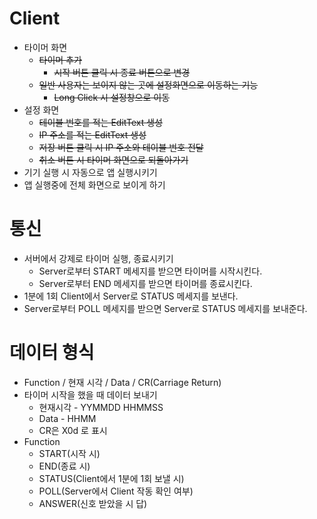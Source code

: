 # Client
- 타이머 화면
  - ~~타이머 추가~~
    - ~~시작 버튼 클릭 시 종료 버튼으로 변경~~
  - ~~일반 사용자는 보이지 않는 곳에 설정화면으로 이동하는 기능~~
    - ~~Long Click 시 설정창으로 이동~~
- 설정 화면
  - ~~테이블 번호를 적는 EditText 생성~~
  - ~~IP 주소를 적는 EditText 생성~~
  - ~~저장 버튼 클릭 시 IP 주소와 테이블 번호 전달~~
  - ~~취소 버튼 시 타이머 화면으로 되돌아가기~~
- 기기 실행 시 자동으로 앱 실행시키기
- 앱 실행중에 전체 화면으로 보이게 하기

# 통신
- 서버에서 강제로 타이머 실행, 종료시키기
  - Server로부터 START 메세지를 받으면 타이머를 시작시킨다.
  - Server로부터 END 메세지를 받으면 타이머를 종료시킨다.
- 1분에 1회 Client에서 Server로 STATUS 메세지를 보낸다.
- Server로부터 POLL 메세지를 받으면 Server로 STATUS 메세지를 보내준다.

# 데이터 형식
- Function / 현재 시각 / Data / CR(Carriage Return)
- 타이머 시작을 했을 때 데이터 보내기
  - 현재시각 - YYMMDD HHMMSS
  - Data - HHMM
  - CR은 X0d 로 표시
- Function
  - START(시작 시)
  - END(종료 시)
  - STATUS(Client에서 1분에 1회 보낼 시)
  - POLL(Server에서 Client 작동 확인 여부)
  - ANSWER(신호 받았을 시 답)